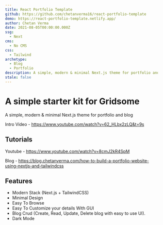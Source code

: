 ```yaml
---
title: React Portfolio Template
github: https://github.com/chetanverma16/react-portfolio-template
demo: https://react-portfolio-template.netlify.app/
author: Chetan Verma
date: 2021-08-05T00:00:00.000Z
ssg:
  - Next
cms:
  - No CMS
css:
  - Tailwind
archetype:
  - Blog
  - Portfolio
description: A simple, modern & minimal Next.js theme for portfolio and blog.
stale: false
---
```


# A simple starter kit for Gridsome

A simple, modern & minimal Next.js theme for portfolio and blog

Intro Video - https://www.youtube.com/watch?v=62_HLbx2zLQ&t=9s

## Tutorials

Youtube - https://www.youtube.com/watch?v=8cmJ2kR4SpM

Blog - https://blog.chetanverma.com/how-to-build-a-portfolio-website-using-nextjs-and-tailwindcss

## Features

- Modern Stack (Next.js + TailwindCSS)
- Minimal Design
- Easy To Browse
- Easy To Customize your details With GUI
- Blog Crud (Create, Read, Update, Delete blog with easy to use UI).
- Dark Mode
